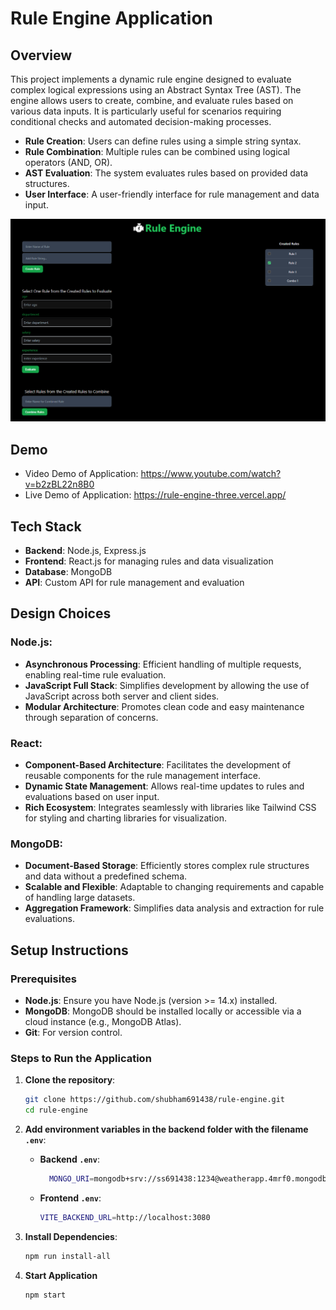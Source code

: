 ﻿# Rule Engine Application

## Overview
This project implements a dynamic rule engine designed to evaluate complex logical expressions using an Abstract Syntax Tree (AST). The engine allows users to create, combine, and evaluate rules based on various data inputs. It is particularly useful for scenarios requiring conditional checks and automated decision-making processes.

- **Rule Creation**: Users can define rules using a simple string syntax.
- **Rule Combination**: Multiple rules can be combined using logical operators (AND, OR).
- **AST Evaluation**: The system evaluates rules based on provided data structures.
- **User Interface**: A user-friendly interface for rule management and data input.

![App Screenshot](./readmeAsset/homePage.png)

## Demo
- Video Demo of Application: https://www.youtube.com/watch?v=b2zBL22n8B0
- Live Demo of Application: https://rule-engine-three.vercel.app/

## Tech Stack

- **Backend**: Node.js, Express.js
- **Frontend**: React.js for managing rules and data visualization
- **Database**: MongoDB
- **API**: Custom API for rule management and evaluation

## Design Choices

### Node.js:
- **Asynchronous Processing**: Efficient handling of multiple requests, enabling real-time rule evaluation.
- **JavaScript Full Stack**: Simplifies development by allowing the use of JavaScript across both server and client sides.
- **Modular Architecture**: Promotes clean code and easy maintenance through separation of concerns.

### React:
- **Component-Based Architecture**: Facilitates the development of reusable components for the rule management interface.
- **Dynamic State Management**: Allows real-time updates to rules and evaluations based on user input.
- **Rich Ecosystem**: Integrates seamlessly with libraries like Tailwind CSS for styling and charting libraries for visualization.

### MongoDB:
- **Document-Based Storage**: Efficiently stores complex rule structures and data without a predefined schema.
- **Scalable and Flexible**: Adaptable to changing requirements and capable of handling large datasets.
- **Aggregation Framework**: Simplifies data analysis and extraction for rule evaluations.

## Setup Instructions

### Prerequisites
- **Node.js**: Ensure you have Node.js (version >= 14.x) installed.
- **MongoDB**: MongoDB should be installed locally or accessible via a cloud instance (e.g., MongoDB Atlas).
- **Git**: For version control.

### Steps to Run the Application

1. **Clone the repository**:

    ```bash
    git clone https://github.com/shubham691438/rule-engine.git
    cd rule-engine
    ```

2. **Add environment variables in the backend folder with the filename `.env`**:

    - **Backend `.env`**:

      ```bash
        MONGO_URI=mongodb+srv://ss691438:1234@weatherapp.4mrf0.mongodb.net/weatherApp
      ```
    - **Frontend `.env`**:
        ```bash
        VITE_BACKEND_URL=http://localhost:3080
        ```  

3. **Install Dependencies**:

    ```bash
    npm run install-all
    ```
4. **Start Application**    
    ```bash
    npm start
    ```
